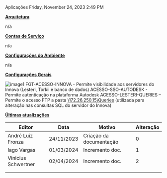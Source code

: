 Aplicações
Friday, November 24, 2023
2:49 PM

**<u>Arquitetura</u>**

n/a

**<u>Contas de Serviço</u>**

n/a

**<u>Configurações do Ambiente</u>**

n/a

**<u>Configurações Gerais</u>**

![image1](../../../../../_resources/image1-22.png)
FGT-ACESSO-INNOVA - Permite visibilidade aos servidores do Innova (Lesteri, Torkii e banco de dados)
ACESSO-SSO-AUTODESK - Permite autenticação na plataforma Autodesk
ACESSO-LESTERI-QUERIES – Permite o acesso FTP a pasta [\\172.26.250.15\Queries](file://172.26.250.15/Queries) (utilizada para alteração nas consultas SQL do servidor do Innova)

**<u>Últimas atualizações</u>**  

| Editor              | Data       | Motivo                  | Alteração |
|---------------------|------------|-------------------------|-----------|
| André Luiz Fronza   | 24/11/2023 | Criação da documentação | 0         |
| Iago Vargas         | 01/03/2024 | Incremento doc.         | 1         |
| Vinicius Schwertner | 02/04/2024 | Incremento doc.         | 2         |
|                     |            |                         |           |
|                     |            |                         |           |

